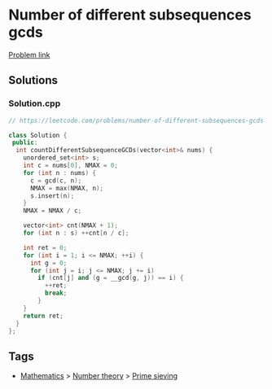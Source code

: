 # Number of different subsequences gcds

[Problem link](https://leetcode.com/problems/number-of-different-subsequences-gcds)

## Solutions


### Solution.cpp
```cpp
// https://leetcode.com/problems/number-of-different-subsequences-gcds

class Solution {
 public:
  int countDifferentSubsequenceGCDs(vector<int>& nums) {
    unordered_set<int> s;
    int c = nums[0], NMAX = 0;
    for (int n : nums) {
      c = gcd(c, n);
      NMAX = max(NMAX, n);
      s.insert(n);
    }
    NMAX = NMAX / c;

    vector<int> cnt(NMAX + 1);
    for (int n : s) ++cnt[n / c];

    int ret = 0;
    for (int i = 1; i <= NMAX; ++i) {
      int g = 0;
      for (int j = i; j <= NMAX; j += i)
        if (cnt[j] and (g = __gcd(g, j)) == i) {
          ++ret;
          break;
        }
    }
    return ret;
  }
};
```
## Tags

* [Mathematics](/README.md#Mathematics) > [Number theory](/README.md#Mathematics-Number_theory) > [Prime sieving](/README.md#Mathematics-Number_theory-Prime_sieving)
